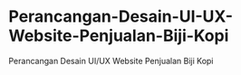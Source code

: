# Perancangan-Desain-UI-UX-Website-Penjualan-Biji-Kopi
Perancangan Desain UI/UX Website Penjualan Biji Kopi
